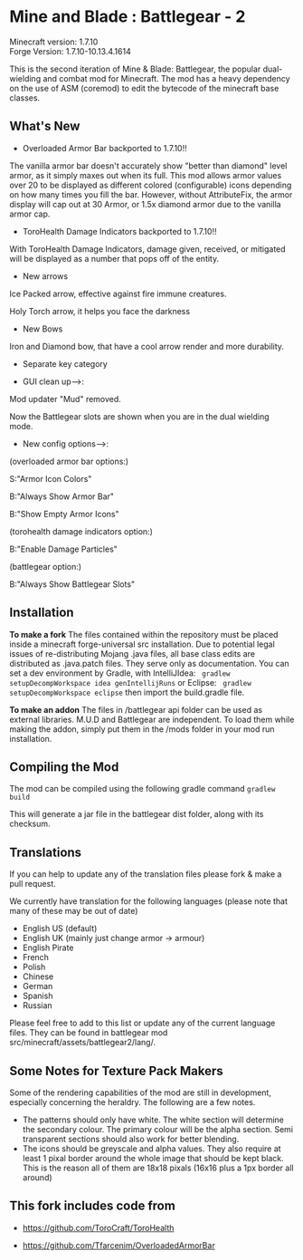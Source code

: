 Mine and Blade : Battlegear - 2
===============================
	
Minecraft version: 1.7.10  
Forge Version: 1.7.10-10.13.4.1614

This is the second iteration of Mine & Blade: Battlegear, the popular dual-wielding and combat mod for Minecraft.
The mod has a heavy dependency on the use of ASM (coremod) to edit the bytecode of the minecraft base classes. 

What's New
----------

* Overloaded Armor Bar backported to 1.7.10!!

The vanilla armor bar doesn't accurately show "better than diamond" level armor, as it simply maxes out when its full.
This mod allows armor values over 20 to be displayed as different colored (configurable) icons depending on how many times you fill the bar. However, without AttributeFix, the armor display will cap out at 30 Armor, or 1.5x diamond armor due to the vanilla armor cap.

* ToroHealth Damage Indicators backported to 1.7.10!!

With ToroHealth Damage Indicators, damage given, received, or mitigated will be displayed as a number that pops off of the entity.

* New arrows

Ice Packed arrow, effective against fire immune creatures.

Holy Torch arrow, it helps you face the darkness

* New Bows 

Iron and Diamond bow, that have a cool arrow render and more durability.

* Separate key category
 
* GUI clean up-->:

Mod updater "Mud" removed.

Now the Battlegear slots are shown when you are in the dual wielding mode.

* New config options-->:

(overloaded armor bar options:)

S:"Armor Icon Colors" 

B:"Always Show Armor Bar"

B:"Show Empty Armor Icons"

(torohealth damage indicators option:)

B:"Enable Damage Particles"

(battlegear option:)

B:"Always Show Battlegear Slots"

Installation
------------
**To make a fork**
The files contained within the repository must be placed inside a minecraft forge-universal src installation.
Due to potential legal issues of re-distributing Mojang .java files, all base class edits are distributed as .java.patch files. They serve only as documentation.
You can set a dev environment by Gradle, with IntelliJIdea:
`` gradlew setupDecompWorkspace idea genIntellijRuns``
or Eclipse:
`` gradlew setupDecompWorkspace eclipse``
then import the build.gradle file.

**To make an addon**
The files in /battlegear api folder can be used as external libraries.
M.U.D and Battlegear are independent.
To load them while making the addon, simply put them in the /mods folder in your mod run installation.

Compiling the Mod
-----------------
The mod can be compiled using the following gradle command
``gradlew build``

This will generate a jar file in the battlegear dist folder, along with its checksum.

Translations
------------
If you can help to update any of the translation files please fork & make a pull request.

We currently have translation for the following languages (please note that many of these may be out of date)
* English US (default)
* English UK (mainly just change armor -> armour)
* English Pirate
* French
* Polish
* Chinese 
* German
* Spanish
* Russian

Please feel free to add to this list or update any of the current language files. They can be found in battlegear mod src/minecraft/assets/battlegear2/lang/.


Some Notes for Texture Pack Makers
----------------------------------

Some of the rendering capabilities of the mod are still in development, especially concerning the heraldry. The following are a few notes.
* The patterns should only have white. The white section will determine the secondary colour. The primary colour will be the alpha section. Semi transparent sections should also work for better blending.
* The icons should be greyscale and alpha values. They also require at least 1 pixal border around the whole image that should be kept black. This is the reason all of them are 18x18 pixals (16x16 plus a 1px border all around)

This fork includes code from
------------------------------

* https://github.com/ToroCraft/ToroHealth

* https://github.com/Tfarcenim/OverloadedArmorBar
